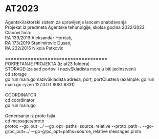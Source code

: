 # AT2023
Agentski/aktorski sistem za upravljenje lancem snabdevanja<br>
Projekat iz predmeta Agentske tehonolgije, skolsa godina 2022/2023<br>
Clanovi tima:<br>
RA 139/2019 Aleksandar Hornjak,<br>
RA 173/2019 Stanimirovic Dusan,<br>
RA 232/2015 Nikola Petkovic<br>
<br>
====================================<br>
POKRETANJE PROJEKTA (iz at23 foldera)<br>
STORAGE:(za sad portovi i nazivSkladista moraju biti jedinstveni)<br>
cd storage<br>
go run main.go nazivSkladista adresa, port, portClustera (example: go run main.go ryzen 127.0.0.1 8081 6331)<br>
<br>
COORDINATOR:<br>
cd coordinator<br>
go run main.go<br>
<br>
Generisanje iz proto fajla<br>
cd messages/proto<br>
protoc --go_out=../ --go_opt=paths=source_relative --proto_path=. --go-grpc_out=../ --go-grpc_opt=paths=source_relative messages.proto<br>
